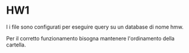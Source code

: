 # HW1
I i file sono configurati per eseguire query su un database di nome hmw.

Per il corretto funzionamento bisogna mantenere l'ordinamento della cartella.
